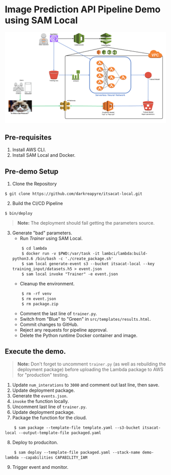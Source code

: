 # Image Prediction API Pipeline Demo using SAM Local

![alt text](https://github.com/darkreapyre/itsacat-local/blob/master/assets/images/Prediction_Architecture.png "Architecture")

## Pre-requisites
1. Install AWS CLI.
2. Install SAM Local and Docker.

## Pre-demo Setup
1. Clone the Repository
```terminal
$ git clone https://github.com/darkreapyre/itsacat-local.git
```
2. Build the CI/CD Pipeline
```terminal
$ bin/deploy
```
>**Note:** The deployment should fail getting the parameters source.
3. Generate "bad" parameters.
    - Run *Trainer* using SAM Local.
    ```terminal
        $ cd lambda
        $ docker run -v $PWD:/var/task -it lambci/lambda:build-python3.6 /bin/bash -c './create_package.sh'
        $ sam local generate-event s3 --bucket itsacat-local --key training_input/datasets.h5 > event.json
        $ sam local invoke "Trainer" -e event.json
    ```
    - Cleanup the environment.
    ```terminal
        $ rm -rf venv
        $ rm event.json
        $ rm package.zip
    ```
    - Comment the last line of `trainer.py`.
    - Switch from "Blue" to "Green" in `src/templates/results.html`.
    - Commit changes to GitHub.
    - Reject any requests for pipeline approval.
    - Delete the Python runtime Docker container and image.

## Execute the demo.

>**Note:** Don't forget to uncomment `trainer.py` (as well as rebuilding the deployment package) before uploading the Lambda package to AWS for "production" testing.

1. Update `num_interations` to `3000` and comment out last line, then save.
2. Update deployment package.
3. Generate the `events.json`.
4. `invoke` the function locally.
5. Uncomment last line of `trainer.py`.
6. Update deployment package.
7. Package the function for the cloud.
```terminal
    $ sam package --template-file template.yaml --s3-bucket itsacat-local --output-template-file packaged.yaml
```
8. Deploy to produciton.
```terminal
    $ sam deploy --template-file packaged.yaml --stack-name demo-lambda --capabilities CAPABILITY_IAM
```
9. Trigger event and monitor.